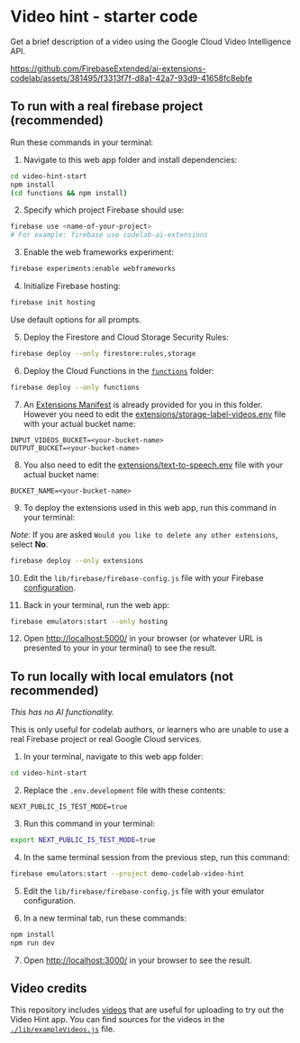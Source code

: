 # Video hint - starter code

Get a brief description of a video using the Google Cloud Video Intelligence API.

https://github.com/FirebaseExtended/ai-extensions-codelab/assets/381495/f3313f7f-d8a1-42a7-93d9-41658fc8ebfe

## To run with a real firebase project (recommended)

Run these commands in your terminal:

1. Navigate to this web app folder and install dependencies:

```sh
cd video-hint-start
npm install
(cd functions && npm install)
```

2. Specify which project Firebase should use:

```sh
firebase use <name-of-your-project>
# For example: firebase use codelab-ai-extensions
```

3. Enable the web frameworks experiment:

```sh
firebase experiments:enable webframeworks
```

4. Initialize Firebase hosting:

```sh
firebase init hosting
```

Use default options for all prompts.

5. Deploy the Firestore and Cloud Storage Security Rules:

```sh
firebase deploy --only firestore:rules,storage
```

6. Deploy the Cloud Functions in the [`functions`](./functions/) folder:

```sh
firebase deploy --only functions
```

7. An [Extensions Manifest](https://firebase.google.com/docs/extensions/manifest) is already provided for you in this folder. However you need to edit the [extensions/storage-label-videos.env](./extensions/storage-label-videos.env) file with your actual bucket name:

```
INPUT_VIDEOS_BUCKET=<your-bucket-name>
OUTPUT_BUCKET=<your-bucket-name>
```

8. You also need to edit the [extensions/text-to-speech.env](./extensions/text-to-speech.env) file with your actual bucket name:

```
BUCKET_NAME=<your-bucket-name>
```

9. To deploy the extensions used in this web app, run this command in your terminal:

_Note_: If you are asked `Would you like to delete any other extensions`, select **No**.

```sh
firebase deploy --only extensions
```

10. Edit the `lib/firebase/firebase-config.js` file with your Firebase [configuration](https://console.firebase.google.com/u/0/project/_/settings/general).

11. Back in your terminal, run the web app:

```sh
firebase emulators:start --only hosting
```

12. Open [http://localhost:5000/](http://localhost:5000/) in your browser (or whatever URL is presented to your in your terminal) to see the result.

## To run locally with local emulators (not recommended)

_This has no AI functionality._

This is only useful for codelab authors, or learners who are unable to use a real Firebase project or real Google Cloud services.

1. In your terminal, navigate to this web app folder:

```sh
cd video-hint-start
```

2. Replace the `.env.development` file with these contents:

```
NEXT_PUBLIC_IS_TEST_MODE=true
```

3. Run this command in your terminal:

```sh
export NEXT_PUBLIC_IS_TEST_MODE=true
```

4. In the same terminal session from the previous step, run this command:

```sh
firebase emulators:start --project demo-codelab-video-hint
```

5. Edit the `lib/firebase/firebase-config.js` file with your emulator configuration.

6. In a new terminal tab, run these commands:

```sh
npm install
npm run dev
```

7. Open [http://localhost:3000/](http://localhost:3000/) in your browser to see the result.

## Video credits

This repository includes [videos](./public/videos/) that are useful for uploading to try out the Video Hint app. You can find sources for the videos in the [`./lib/exampleVideos.js`](./lib/exampleVideos.js) file.
